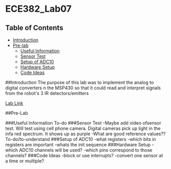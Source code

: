 ECE382_Lab07
============
## Table of Contents ##
- [Introduction](#introduction)
- [Pre-lab](#pre-lab)
    - [Useful Information](#useful-information)
    - [Sensor Test](#sensor-test)
    - [Setup of ADC10](#setup-of-adc10)
    - [Hardware Setup](#hardwaressetup)
    - [Code Ideas](#code-ideas)

##Introduction
The purpose of this lab was to implement the analog to digital converters n the MSP430 so that it could read and interpret signals from the robot's 3 IR detectors/emitters

[Lab Link](http://ece382.com/labs/lab7/)

##Pre-Lab

###Useful Information
To-do
###Sensor Test
-Maybe add video ofsensor test. Will test using cell phone camera. Digital cameras pick up light in the infa red spectrum. It shows up as purple
-What are good reference values?? To-do/to-understand
###Setup of ADC10
-what registers
-which bits in registers are important
-whats the init sequence
###Hardware Setup
-which ADC10 channels will be used?
-which pins correspond to those channels?
###Code Ideas
-block or use interrupts?
-convert one sensor at a time or multiple?
